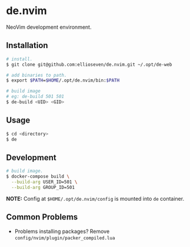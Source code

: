 # de.nvim

NeoVim development environment.

## Installation

```bash
# install.
$ git clone git@github.com:ellioseven/de.nvim.git ~/.opt/de-web

# add binaries to path.
$ export $PATH=$HOME/.opt/de.nvim/bin:$PATH

# build image
# eg: de-build 501 501 
$ de-build <UID> <GID>
```

## Usage

```bash
$ cd <directory>
$ de
```

## Development

```bash
# build image.
$ docker-compose build \
  --build-arg USER_ID=501 \
  --build-arg GROUP_ID=501
```

__NOTE:__ Config at `$HOME/.opt/de.nvim/config` is mounted into `de` container.

## Common Problems

- Problems installing packages? Remove `config/nvim/plugin/packer_compiled.lua`
